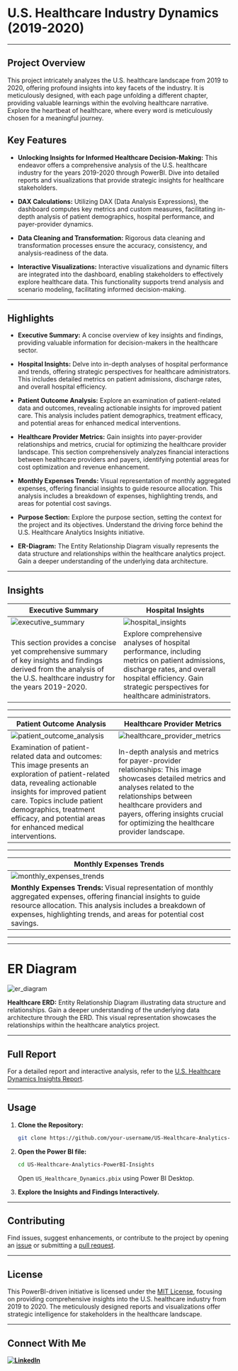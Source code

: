 # U.S. Healthcare Industry Dynamics (2019-2020)

---

##  Project Overview

This project intricately analyzes the U.S. healthcare landscape from 2019 to 2020, offering profound insights into key facets of the industry. It is meticulously designed, with each page unfolding a different chapter, providing valuable learnings within the evolving healthcare narrative. Explore the heartbeat of healthcare, where every word is meticulously chosen for a meaningful journey.

## Key Features

- **Unlocking Insights for Informed Healthcare Decision-Making:** This endeavor offers a comprehensive analysis of the U.S. healthcare industry for the years 2019-2020 through PowerBI. Dive into detailed reports and visualizations that provide strategic insights for healthcare stakeholders.

- **DAX Calculations:** Utilizing DAX (Data Analysis Expressions), the dashboard computes key metrics and custom measures, facilitating in-depth analysis of patient demographics, hospital performance, and payer-provider dynamics.

- **Data Cleaning and Transformation:** Rigorous data cleaning and transformation processes ensure the accuracy, consistency, and analysis-readiness of the data.

- **Interactive Visualizations:** Interactive visualizations and dynamic filters are integrated into the dashboard, enabling stakeholders to effectively explore healthcare data. This functionality supports trend analysis and scenario modeling, facilitating informed decision-making.     

---

## Highlights

- **Executive Summary:** A concise overview of key insights and findings, providing valuable information for decision-makers in the healthcare sector.

- **Hospital Insights:** Delve into in-depth analyses of hospital performance and trends, offering strategic perspectives for healthcare administrators. This includes detailed metrics on patient admissions, discharge rates, and overall hospital efficiency.

- **Patient Outcome Analysis:** Explore an examination of patient-related data and outcomes, revealing actionable insights for improved patient care. This analysis includes patient demographics, treatment efficacy, and potential areas for enhanced medical interventions.

- **Healthcare Provider Metrics:** Gain insights into payer-provider relationships and metrics, crucial for optimizing the healthcare provider landscape. This section comprehensively analyzes financial interactions between healthcare providers and payers, identifying potential areas for cost optimization and revenue enhancement.

- **Monthly Expenses Trends:** Visual representation of monthly aggregated expenses, offering financial insights to guide resource allocation. This analysis includes a breakdown of expenses, highlighting trends, and areas for potential cost savings.

- **Purpose Section:** Explore the purpose section, setting the context for the project and its objectives. Understand the driving force behind the U.S. Healthcare Analytics Insights initiative.

- **ER-Diagram:** The Entity Relationship Diagram visually represents the data structure and relationships within the healthcare analytics project. Gain a deeper understanding of the underlying data architecture.

---

## Insights

| Executive Summary | Hospital Insights |
|-------------|-------------|
| ![executive_summary](https://github.com/virajbhutada/US-Healthcare-Analytics-PowerBI-Insights/assets/143819712/a9ee596f-6e53-4018-860c-836e86bdf65d) | ![hospital_insights](https://github.com/virajbhutada/US-Healthcare-Analytics-PowerBI-Insights/assets/143819712/5911ecbb-f53d-441e-8767-bd442b4b5ade) |
| This section provides a concise yet comprehensive summary of key insights and findings derived from the analysis of the U.S. healthcare industry for the years 2019-2020. | Explore comprehensive analyses of hospital performance, including metrics on patient admissions, discharge rates, and overall hospital efficiency. Gain strategic perspectives for healthcare administrators.|

---

| Patient Outcome Analysis | Healthcare Provider Metrics |
|-------------|-------------|
| ![patient_outcome_analysis](https://github.com/virajbhutada/US-Healthcare-Analytics-PowerBI-Insights/assets/143819712/1fcabbaa-a065-4fba-9268-1af8d5df3ab5) | ![healthcare_provider_metrics](https://github.com/virajbhutada/US-Healthcare-Analytics-PowerBI-Insights/assets/143819712/642497d3-6cfe-4fd8-b079-3eb9c6defadb) |
| Examination of patient-related data and outcomes: This image presents an exploration of patient-related data, revealing actionable insights for improved patient care. Topics include patient demographics, treatment efficacy, and potential areas for enhanced medical interventions. | In-depth analysis and metrics for payer-provider relationships: This image showcases detailed metrics and analyses related to the relationships between healthcare providers and payers, offering insights crucial for optimizing the healthcare provider landscape. |

---

| Monthly Expenses Trends | 
|--------------------------|
| ![monthly_expenses_trends](https://github.com/virajbhutada/US-Healthcare-Analytics-PowerBI-Insights/assets/143819712/d200cb47-2061-44b8-9e47-6ef20729cebf) | 
| **Monthly Expenses Trends:** Visual representation of monthly aggregated expenses, offering financial insights to guide resource allocation. This analysis includes a breakdown of expenses, highlighting trends, and areas for potential cost savings. | 

---
---

# ER Diagram

![er_diagram](https://github.com/virajbhutada/US-Healthcare-Analytics-PowerBI-Insights/assets/143819712/81e837b9-58e0-4023-b3cd-0019a44ae478)

**Healthcare ERD:** Entity Relationship Diagram illustrating data structure and relationships. Gain a deeper understanding of the underlying data architecture through the ERD. This visual representation showcases the relationships within the healthcare analytics project.

---

## Full Report

For a detailed report and interactive analysis, refer to the [U.S. Healthcare Dynamics Insights Report](https://github.com/virajbhutada/US-Healthcare-Analytics-PowerBI-Insights/blob/main/docs/project_synopsis.docx).

---

## Usage

1. **Clone the Repository:**
   ```bash
   git clone https://github.com/your-username/US-Healthcare-Analytics-PowerBI-Insights.git
   ```

2. **Open the Power BI file:**
   ```bash
   cd US-Healthcare-Analytics-PowerBI-Insights
   ```
   Open `US_Healthcare_Dynamics.pbix` using Power BI Desktop.

3. **Explore the Insights and Findings Interactively.**

---

## Contributing

Find issues, suggest enhancements, or contribute to the project by opening an [issue](https://github.com/your-username/US-Healthcare-Analytics-PowerBI-Insights/issues) or submitting a [pull request](https://github.com/your-username/US-Healthcare-Analytics-PowerBI-Insights/pulls).

---



## License 

This PowerBI-driven initiative is licensed under the [MIT License](LICENSE), focusing on providing comprehensive insights into the U.S. healthcare industry from 2019 to 2020. The meticulously designed reports and visualizations offer strategic intelligence for stakeholders in the healthcare landscape.

---


## Connect With Me

**[![LinkedIn](https://img.shields.io/badge/LinkedIn-Viraj%20Bhutada-blue?logo=linkedin)](https://www.linkedin.com/in/virajnbhutada24/)**


